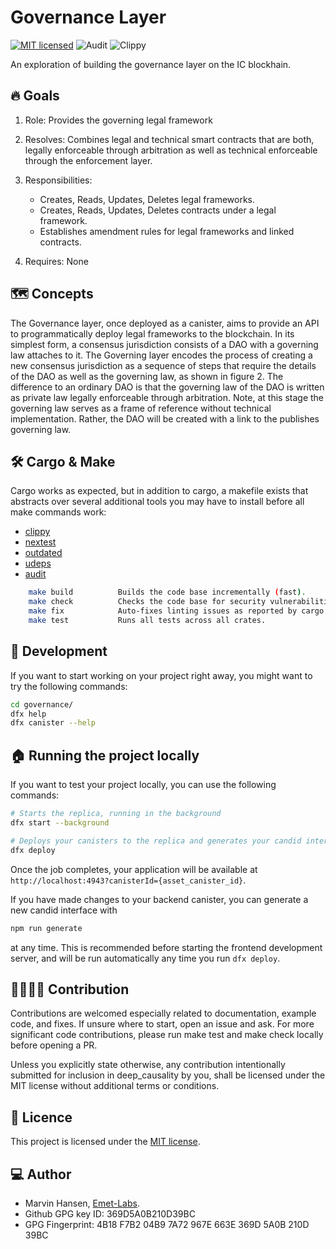 # Governance Layer

[![MIT licensed][mit-badge]][mit-url]
![Audit][audit-url]
![Clippy][clippy-url]

[mit-badge]: https://img.shields.io/badge/License-MIT-blue.svg
[mit-url]: https://github.com/deepcausality-rs/deep_causality/blob/main/LICENSE

[audit-url]: https://github.com/deepcausality-rs/deep_causality/actions/workflows/audit.yml/badge.svg
[clippy-url]: https://github.com/deepcausality-rs/deep_causality/actions/workflows/rust-clippy.yml/badge.svg

[//]: # ([test-url]: https://github.com/deepcausality-rs/deep_causality/actions/workflows/run_tests.yml/badge.svg)

An exploration of building the governance layer on the IC blockhain.

## 🔥 Goals

1) Role: Provides the governing legal framework
2) Resolves: Combines legal and technical smart contracts that are both, legally enforceable through arbitration as well
   as technical enforceable through the enforcement layer.
3) Responsibilities:

   * Creates, Reads, Updates, Deletes legal frameworks.
   * Creates, Reads, Updates, Deletes contracts under a legal framework.
   * Establishes amendment rules for legal frameworks and linked contracts.
4) Requires: None

## 🗺️ Concepts

The Governance layer, once deployed as a canister, aims to provide an API to programmatically deploy legal frameworks to
the blockchain. In its simplest form, a consensus jurisdiction consists of a DAO with a governing law attaches to it.
The Governing layer encodes the process of creating a new consensus jurisdiction as a sequence of steps that require the
details of the DAO as well as the governing law, as shown in figure 2. The difference to an ordinary DAO is that the
governing law of the DAO is written as private law legally enforceable through arbitration. Note, at this stage the
governing law serves as a frame of reference without technical implementation. Rather, the DAO will be created with a
link to the publishes governing law.

## 🛠️ Cargo & Make

Cargo works as expected, but in addition to cargo, a makefile exists
that abstracts over several additional tools you may have to install
before all make commands work:

* [clippy](https://github.com/rust-lang/rust-clippy)
* [nextest](https://nexte.st/)
* [outdated](https://github.com/kbknapp/cargo-outdated)
* [udeps](https://crates.io/crates/cargo-udeps)
* [audit](https://crates.io/crates/cargo-audit)

```bash 
    make build          Builds the code base incrementally (fast).
    make check          Checks the code base for security vulnerabilities.
    make fix            Auto-fixes linting issues as reported by cargo and clippy.
    make test           Runs all tests across all crates.
```

## 👷 Development

If you want to start working on your project right away, you might want to try the following commands:

```bash
cd governance/
dfx help
dfx canister --help
```

## 🏠 Running the project locally

If you want to test your project locally, you can use the following commands:

```bash
# Starts the replica, running in the background
dfx start --background

# Deploys your canisters to the replica and generates your candid interface
dfx deploy
```

Once the job completes, your application will be available at `http://localhost:4943?canisterId={asset_canister_id}`.

If you have made changes to your backend canister, you can generate a new candid interface with

```bash
npm run generate
```

at any time. This is recommended before starting the frontend development server, 
and will be run automatically any time you run `dfx deploy`.

## 👨‍💻👩‍💻 Contribution

Contributions are welcomed especially related to documentation, example code, and fixes.
If unsure where to start, open an issue and ask. For more significant code contributions,
please run make test and make check locally before opening a PR.

Unless you explicitly state otherwise, any contribution intentionally submitted for inclusion in deep_causality by you,
shall be licensed under the MIT license without additional terms or conditions.

## 📜 Licence

This project is licensed under the [MIT license](LICENSE).


## 💻 Author

* Marvin Hansen, [Emet-Labs](https://emet-labs.com/).
* Github GPG key ID: 369D5A0B210D39BC
* GPG Fingerprint: 4B18 F7B2 04B9 7A72 967E 663E 369D 5A0B 210D 39BC
